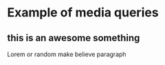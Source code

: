 # Example of media queries

## this is an awesome something

Lorem or random make believe paragraph
